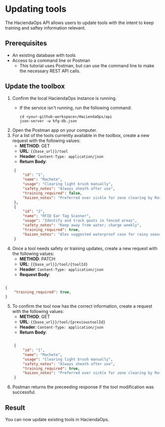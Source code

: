 # Updating tools

The HaciendaOps API allows users to update tools with the intent to keep training and saftey information relevant.

## Prerequisites

* An existing database with tools
* Access to a command line or Postman
    * This tutorial uses Postman, but can use the command line to make the necessary REST API calls.

## Update the toolbox

1. Confirm the local HaciendaOps instance is running.
   * If the service isn't running, run the following command:

     ```shell
     cd <your-github-workspace>/HaciendaOps/api
     json-server -w hfg-db.json

2. Open the Postman app on your computer.
3. For a list of the tools currently available in the toolbox, create a new request with the following values:
    * **METHOD**: GET
    * **URL**: `{{base_url}}/tool`
    * **Header**: `Content-Type: application/json`
    * **Return Body**:

```json
    {
        "id": "1",
        "name": "Machete",
        "usage": "Clearing light brush manually",
        "safety_notes": "Always sheath after use",
        "training_required": false,
        "kaizen_notes": "Preferred over sickle for zone clearing by Rosa"
    },
    {
        "id": "2",
        "name": "RFID Ear Tag Scanner",
        "usage": "Identify and track goats in fenced areas",
        "safety_notes": "Keep away from water; charge weekly",
        "training_required": true,
        "kaizen_notes": "Alex suggested waterproof case for rainy season"
    }
```

4. Once a tool needs safety or training updates, create a new request with the following values:
    * **METHOD**: PATCH
    * **URL**: `{{base_url}}/tool/{toolId}`
    * **Header**: `Content-Type: application/json`
    * **Request Body**:

```json

{
    "training_required": true,
}
```

5. To confirm the tool now has the correct information, create a request with the following values:
    * **METHOD**: GET
    * **URL**: `{{base_url}}/tool/{previoustoolId}`
    * **Header**: `Content-Type: application/json`
    * **Return Body**:

```json

    {
        "id": "1",
        "name": "Machete",
        "usage": "Clearing light brush manually",
        "safety_notes": "Always sheath after use",
        "training_required": true,
        "kaizen_notes": "Preferred over sickle for zone clearing by Rosa"
    }
```

6. Postman returns the preceeding response if the tool modification was successful.

## Result

You can now update existing tools in HaciendaOps.
